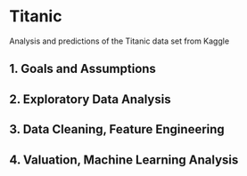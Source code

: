 # Titanic
Analysis and predictions of the Titanic data set from Kaggle

## 1. Goals and Assumptions

## 2. Exploratory Data Analysis

## 3. Data Cleaning, Feature Engineering

## 4. Valuation, Machine Learning Analysis
